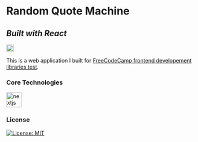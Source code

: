 # Random Quote Machine
## _Built with React_




<a href="https://quote-machine-lac.vercel.app/" target="_blank" rel="noopener noreferrer"><img src="https://img.shields.io/badge/-Live%20Demo-success" alt="Go to - Live Site" data-canonical-src="https://img.shields.io/badge/-Live%20Demo-success" style="max-width: 100%; height: 20px;"></a>

This is a web application I built for <a href="https://www.freecodecamp.org/learn/front-end-development-libraries/front-end-development-libraries-projects/build-a-random-quote-machine" target="_blank" rel="noopener noreferrer">FreeCodeCamp frontend developement libraries test</a>.

### Core Technologies
<div>
<img src="https://cdn.jsdelivr.net/gh/devicons/devicon/icons/react/react-original.svg" style="width: 40px; height: 40px; " alt="nextjs wordpress"/>
</div>



### License

[![License: MIT](https://img.shields.io/badge/License-MIT-yellow.svg)](https://opensource.org/licenses/MIT)
